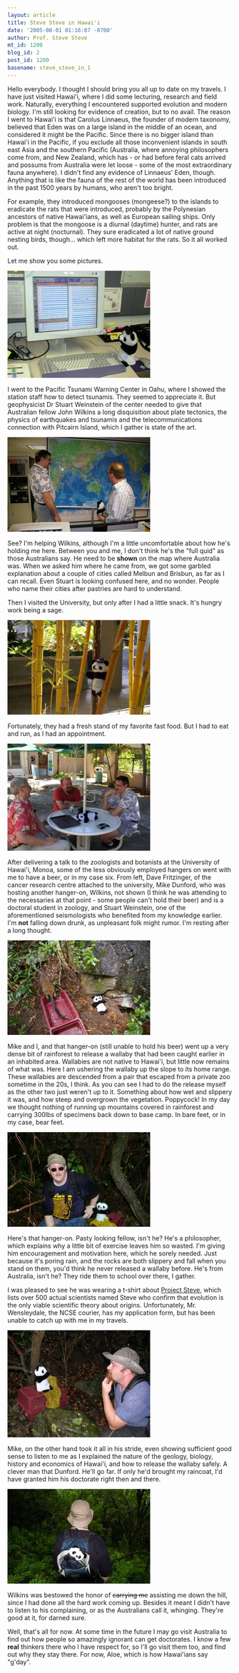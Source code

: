 ```yaml
---
layout: article
title: Steve Steve in Hawai'i
date: '2005-08-01 01:16:07 -0700'
author: Prof. Steve Steve
mt_id: 1200
blog_id: 2
post_id: 1200
basename: steve_steve_in_1
---
```

Hello everybody. I thought I should bring you all up to date on my travels. I have just visited Hawai'i, where I did some lecturing, research and field work. Naturally, everything I encountered supported evolution and modern biology. I'm still looking for evidence of creation, but to no avail. The reason I went to Hawai'i is that Carolus Linnaeus, the founder of modern taxonomy, believed that Eden was on a large island in the middle of an ocean, and considered it might be the Pacific. Since there is no bigger island than Hawai'i in the Pacific, if you exclude all those inconvenient islands in south east Asia and the southern Pacific (Australia, where annoying philosophers come from, and New Zealand, which has - or had before feral cats arrived and possums from Australia were let loose - some of the most extraordinary fauna anywhere). I didn't find any evidence of Linnaeus' Eden, though. Anything that is like the fauna of the rest of the world has been introduced in the past 1500 years by humans, who aren't too bright.

For example, they introduced mongooses (mongeese?) to the islands to eradicate the rats that were introduced, probably by the Polynesian ancestors of native Hawai'ians, as well as European sailing ships. Only problem is that the mongoose is a diurnal (daytime) hunter, and rats are active at night (nocturnal). They sure eradicated a lot of native ground nesting birds, though... which left more habitat for the rats. So it all worked out.

Let me show you some pictures.

<img src="/uploads/2005/tsunami-advice.jpg" alt="tsunami-advice.jpg" style="" />

I went to the Pacific Tsunami Warning Center in Oahu, where I showed the station staff how to detect tsunamis. They seemed to appreciate it.  But geophysicist Dr Stuart Weinstein of the center needed to give that Australian fellow John Wilkins a long disquisition about plate tectonics, the physics of earthquakes and tsunamis and the telecommunications connection with Pitcairn Island, which I gather is state of the art.

<img src="/uploads/2005/stuart-john.jpg" alt="stuart-john.jpg" />

See? I'm helping Wilkins, although I'm a little uncomfortable about how he's holding me here. Between you and me, I don't think he's the "full quid" as those Australians say. He need to be **shown** on the map where Australia was. When we asked him where he came from, we got some garbled explanation about a couple of cities called Melbun and Brisbun, as far as I can recall. Even Stuart is looking confused here, and no wonder. People who name their cities after pastries are hard to understand.

Then I visited the University, but only after I had a little snack. It's hungry work being a sage.

<img src="/uploads/2005/bamboo.jpg" alt="bamboo.jpg" />

Fortunately, they had a fresh stand of my favorite fast food. But I had to eat and run, as I had an appointment.

<img src="/uploads/2005/beer.jpg" alt="beer.jpg" />

After delivering a talk to the zoologists and botanists at the University of Hawai'i, Monoa, some of the less obviously employed hangers on went with me to have a beer, or in my case six. From left, Dave Fritzinger, of the cancer research centre attached to the university, Mike Dunford, who was hosting another hanger-on, Wilkins, not shown (I think he was attending to the necessaries at that point - some people can't hold their beer) and is a doctoral student in zoology, and Stuart Weinstein, one of the aforementioned seismologists who benefited from my knowledge earlier. I'm **not** falling down drunk, as unpleasant folk might rumor. I'm resting after a long thought.

<img src="/uploads/2005/wallaby-release.jpg" alt="wallaby-release.jpg" />

Mike and I, and that hanger-on (still unable to hold his beer) went up a very dense bit of rainforest to release a wallaby that had been caught earlier in an inhabited area. Wallabies are not native to Hawai'i, but little now remains of what was. Here I am ushering the wallaby up the slope to its home range. These wallabies are descended from a pair that escaped from a private zoo sometime in the 20s, I think. As you can see I had to do the release myself as the other two just weren't up to it. Something about how wet and slippery it was, and how steep and overgrown the vegetation. Poppycock! In my day we thought nothing of running up mountains covered in rainforest and carrying 300lbs of specimens back down to base camp. In bare feet, or in my case, bear feet.

<img src="/uploads/2005/pasty-hangeron.jpg" alt="pasty-hangeron.jpg" />

Here's that hanger-on. Pasty looking fellow, isn't he? He's a philosopher, which explains why a little bit of exercise leaves him so wasted. I'm giving him encouragement and motivation here, which he sorely needed. Just because it's poring rain, and the rocks are both slippery and fall when you stand on them, you'd think he never released a wallaby before. He's from Australia, isn't he? They ride them to school over there, I gather.

I was pleased to see he was wearing a t-shirt about [Project Steve](http://www.talkorigins.org/faqs/steve/), which lists over 500 actual scientists named Steve who confirm that evolution is the only viable scientific theory about origins. Unfortunately, Mr. Wensleydale, the NCSE courier, has my application form, but has been unable to catch up with me in my travels.

<img src="/uploads/2005/wise-mike.jpg" alt="wise-mike.jpg" />

Mike, on the other hand took it all in his stride, even showing sufficient good sense to listen to me as I explained the nature of the geology, biology, history and economics of Hawai'i, and how to release the wallaby safely. A clever man that Dunford. He'll go far. If only he'd brought my raincoat, I'd have granted him his doctorate right then and there.

<img src="/uploads/2005/assistance-downhill.jpg" alt="assistance-downhill.jpg" /> 

Wilkins was bestowed the honor of ~~carrying me~~ assisting me down the hill, since I had done all the hard work coming up. Besides it meant I didn't have to listen to his complaining, or as the Australians call it, whinging. They're good at it, for darned sure.

Well, that's all for now. At some time in the future I may go visit Australia to find out how people so amazingly ignorant can get doctorates. I know a few **real** thinkers there who I have respect for, so I'll go visit them too, and find out why they stay there. For now, Aloe, which is how Hawai'ians say "g'day".
